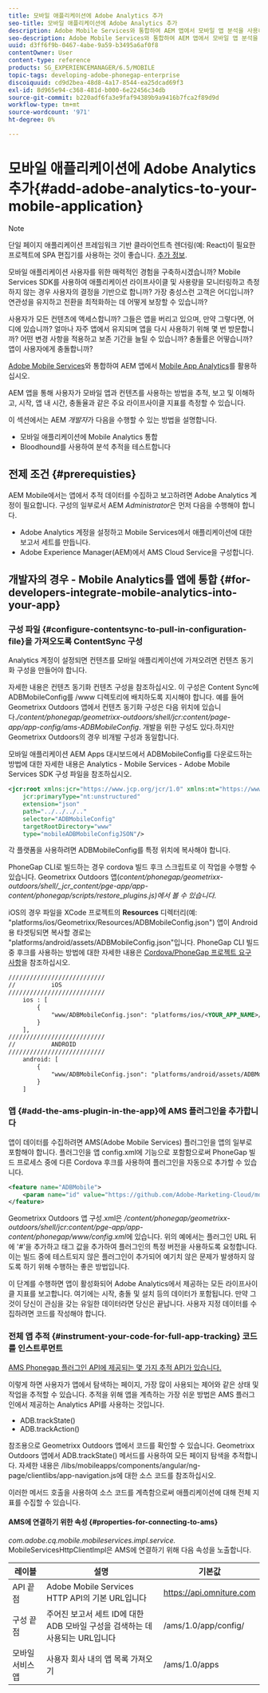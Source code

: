 ```yaml
---
title: 모바일 애플리케이션에 Adobe Analytics 추가
seo-title: 모바일 애플리케이션에 Adobe Analytics 추가
description: Adobe Mobile Services와 통합하여 AEM 앱에서 모바일 앱 분석을 사용하는 방법에 대해 알려면 이 페이지를 따르십시오.
seo-description: Adobe Mobile Services와 통합하여 AEM 앱에서 모바일 앱 분석을 사용하는 방법에 대해 알려면 이 페이지를 따르십시오.
uuid: d3ff6f9b-0467-4abe-9a59-b3495a6af0f8
contentOwner: User
content-type: reference
products: SG_EXPERIENCEMANAGER/6.5/MOBILE
topic-tags: developing-adobe-phonegap-enterprise
discoiquuid: cd9d2bea-48d8-4a17-8544-ea25dcad69f3
exl-id: 8d965e94-c368-481d-b000-6e22456c34db
source-git-commit: b220adf6fa3e9faf94389b9a9416b7fca2f89d9d
workflow-type: tm+mt
source-wordcount: '971'
ht-degree: 0%

---
```


# 모바일 애플리케이션에 Adobe Analytics 추가{#add-adobe-analytics-to-your-mobile-application}

>[!NOTE]
>
>단일 페이지 애플리케이션 프레임워크 기반 클라이언트측 렌더링(예: React)이 필요한 프로젝트에 SPA 편집기를 사용하는 것이 좋습니다. [추가 정보](/help/sites-developing/spa-overview.md).

모바일 애플리케이션 사용자를 위한 매력적인 경험을 구축하시겠습니까? Mobile Services SDK를 사용하여 애플리케이션 라이프사이클 및 사용량을 모니터링하고 측정하지 않는 경우 사용자의 결정을 기반으로 합니까? 가장 충성스런 고객은 어디입니까? 연관성을 유지하고 전환을 최적화하는 데 어떻게 보장할 수 있습니까?

사용자가 모든 컨텐츠에 액세스합니까? 그들은 앱을 버리고 있으며, 만약 그렇다면, 어디에 있습니까? 얼마나 자주 앱에서 유지되며 앱을 다시 사용하기 위해 몇 번 방문합니까? 어떤 변경 사항을 적용하고 보존 기간을 늘릴 수 있습니까? 충돌률은 어떻습니까? 앱이 사용자에게 충돌합니까?

[Adobe Mobile Services](https://www.adobe.com/marketing-cloud/mobile-marketing.html)와 통합하여 AEM 앱에서 [Mobile App Analytics](https://www.adobe.com/ca/solutions/digital-analytics/mobile-web-apps-analytics.html)를 활용하십시오.

AEM 앱을 통해 사용자가 모바일 앱과 컨텐츠를 사용하는 방법을 추적, 보고 및 이해하고, 시작, 앱 내 시간, 충돌율과 같은 주요 라이프사이클 지표를 측정할 수 있습니다.

이 섹션에서는 AEM *개발자*&#x200B;가 다음을 수행할 수 있는 방법을 설명합니다.

* 모바일 애플리케이션에 Mobile Analytics 통합
* Bloodhound를 사용하여 분석 추적을 테스트합니다

## 전제 조건 {#prerequisties}

AEM Mobile에서는 앱에서 추적 데이터를 수집하고 보고하려면 Adobe Analytics 계정이 필요합니다. 구성의 일부로서 AEM *Administrator*&#x200B;은 먼저 다음을 수행해야 합니다.

* Adobe Analytics 계정을 설정하고 Mobile Services에서 애플리케이션에 대한 보고서 세트를 만듭니다.
* Adobe Experience Manager(AEM)에서 AMS Cloud Service을 구성합니다.

## 개발자의 경우 - Mobile Analytics를 앱에 통합 {#for-developers-integrate-mobile-analytics-into-your-app}

### 구성 파일 {#configure-contentsync-to-pull-in-configuration-file}을 가져오도록 ContentSync 구성

Analytics 계정이 설정되면 컨텐츠를 모바일 애플리케이션에 가져오려면 컨텐츠 동기화 구성을 만들어야 합니다.

자세한 내용은 컨텐츠 동기화 컨텐츠 구성을 참조하십시오. 이 구성은 Content Sync에 ADBMobileConfig를 /www 디렉토리에 배치하도록 지시해야 합니다. 예를 들어 Geometrixx Outdoors 앱에서 컨텐츠 동기화 구성은 다음 위치에 있습니다.*/content/phonegap/geometrixx-outdoors/shell/jcr:content/page-app/app-config/ams-ADBMobileConfig*. 개발을 위한 구성도 있다.하지만 Geometrixx Outdoors의 경우 비개발 구성과 동일합니다.

모바일 애플리케이션 AEM Apps 대시보드에서 ADBMobileConfig를 다운로드하는 방법에 대한 자세한 내용은 Analytics - Mobile Services - Adobe Mobile Services SDK 구성 파일을 참조하십시오.

```xml
<jcr:root xmlns:jcr="https://www.jcp.org/jcr/1.0" xmlns:nt="https://www.jcp.org/jcr/nt/1.0"
    jcr:primaryType="nt:unstructured"
    extension="json"
    path="../../../.."
    selector="ADBMobileConfig"
    targetRootDirectory="www"
    type="mobileADBMobileConfigJSON"/>
```

각 플랫폼을 사용하려면 ADBMobileConfig를 특정 위치에 복사해야 합니다.

PhoneGap CLI로 빌드하는 경우 cordova 빌드 후크 스크립트로 이 작업을 수행할 수 있습니다. Geometrixx Outdoors 앱(*content/phonegap/geometrixx-outdoors/shell/_jcr_content/pge-app/app-content/phonegap/scripts/restore_plugins.js)에서 볼 수 있습니다.*

iOS의 경우 파일을 XCode 프로젝트의 **Resources** 디렉터리(예: &quot;platforms/ios/Geometrixx/Resources/ADBMobileConfig.json&quot;) 앱이 Android용 타겟팅되면 복사할 경로는 &quot;platforms/android/assets/ADBMobileConfig.json&quot;입니다. PhoneGap CLI 빌드 중 후크를 사용하는 방법에 대한 자세한 내용은 [Cordova/PhoneGap 프로젝트 요구 사항](https://devgirl.org/2013/11/12/three-hooks-your-cordovaphonegap-project-needs/)을 참조하십시오.

```xml
///////////////////////////
//          iOS
///////////////////////////
    ios : [
        {
            "www/ADBMobileConfig.json": "platforms/ios/<YOUR_APP_NAME>/Resources/ADBMobileConfig.json"
        }
    ],
///////////////////////////
//          ANDROID
///////////////////////////
    android: [
        {
            "www/ADBMobileConfig.json": "platforms/android/assets/ADBMobileConfig.json"
        }
    ]
```

### 앱 {#add-the-ams-plugin-in-the-app}에 AMS 플러그인을 추가합니다

앱이 데이터를 수집하려면 AMS(Adobe Mobile Services) 플러그인을 앱의 일부로 포함해야 합니다. 플러그인을 앱 config.xml에 기능으로 포함함으로써 PhoneGap 빌드 프로세스 중에 다른 Cordova 후크를 사용하여 플러그인을 자동으로 추가할 수 있습니다.

```xml
<feature name="ADBMobile">
    <param name="id" value="https://github.com/Adobe-Marketing-Cloud/mobile-services#0482f9cedf90c98a8d4b07219ece1933b2e46a60"/>
</feature>
```

Geometrixx Outdoors 앱 구성.xml은 */content/phonegap/geometrixx-outdoors/shell/jcr:content/pge-app/app-content/phonegap/www/config.xml*&#x200B;에 있습니다. 위의 예에서는 플러그인 URL 뒤에 &#39;#&#39;을 추가하고 태그 값을 추가하여 플러그인의 특정 버전을 사용하도록 요청합니다. 이는 빌드 중에 테스트되지 않은 플러그인이 추가되어 예기치 않은 문제가 발생하지 않도록 하기 위해 수행하는 좋은 방법입니다.

이 단계를 수행하면 앱이 활성화되어 Adobe Analytics에서 제공하는 모든 라이프사이클 지표를 보고합니다. 여기에는 시작, 충돌 및 설치 등의 데이터가 포함됩니다. 만약 그것이 당신이 관심을 갖는 유일한 데이터라면 당신은 끝납니다. 사용자 지정 데이터를 수집하려면 코드를 작성해야 합니다.

### 전체 앱 추적 {#instrument-your-code-for-full-app-tracking} 코드를 인스트루먼트

[AMS Phonegap 플러그인 API에 제공되는 몇 가지 추적 API가 있습니다.](https://docs.adobe.com/content/help/en/mobile-services/ios/phonegap-ios/phonegap-methods.html)

이렇게 하면 사용자가 앱에서 탐색하는 페이지, 가장 많이 사용되는 제어와 같은 상태 및 작업을 추적할 수 있습니다. 추적을 위해 앱을 계측하는 가장 쉬운 방법은 AMS 플러그인에서 제공하는 Analytics API를 사용하는 것입니다.

* ADB.trackState()
* ADB.trackAction()

참조용으로 Geometrixx Outdoors 앱에서 코드를 확인할 수 있습니다. Geometrixx Outdoors 앱에서 ADB.trackState() 메서드를 사용하여 모든 페이지 탐색을 추적합니다. 자세한 내용은 /libs/mobileapps/components/angular/ng-page/clientlibs/app-navigation.js에 대한 소스 코드를 참조하십시오.

이러한 메서드 호출을 사용하여 소스 코드를 계측함으로써 애플리케이션에 대해 전체 지표를 수집할 수 있습니다.

#### AMS에 연결하기 위한 속성 {#properties-for-connecting-to-ams}

*com.adobe.cq.mobile.mobileservices.impl.service.* MobileServicesHttpClientImpl은 AMS에 연결하기 위해 다음 속성을 노출합니다.

| **레이블** | **설명** | **기본값** |
|---|---|---|
| API 끝점 | Adobe Mobile Services HTTP API의 기본 URL입니다 | https://api.omniture.com |
| 구성 끝점 | 주어진 보고서 세트 ID에 대한 ADB 모바일 구성을 검색하는 데 사용되는 URL입니다 | /ams/1.0/app/config/ |
| 모바일 서비스 앱 | 사용자 회사 내의 앱 목록 가져오기 | /ams/1.0/apps |
